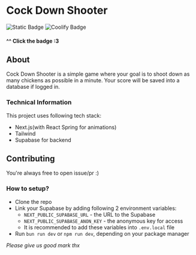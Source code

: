 # Cock Down Shooter  

![Static Badge](https://img.shields.io/badge/build-passing-brightgreen?style=flat&logoColor=red&link=https%3A%2F%2Fcds.7f454c46.xyz%2F)
![Coolify Badge](https://img.shields.io/badge/coolify.io-8A2BE2)

#### ^^ Click the badge :3

## About

Cock Down Shooter is a simple game where your
goal is to shoot down as many chickens as possible in a minute. Your score will be saved into a database if logged in.

### Technical Information

This project uses following tech stack:
- Next.js(with React Spring for animations)
- Tailwind
- Supabase for backend

## Contributing

You're always free to open issue/pr :)

### How to setup?

- Clone the repo
- Link your Supabase by adding following 2 environment variables:
  - `NEXT_PUBLIC_SUPABASE_URL` - the URL to the Supabase
  - `NEXT_PUBLIC_SUPABASE_ANON_KEY` - the anonymous key for access
  - It is recommended to add these variables into `.env.local` file
- Run `bun run dev` or `npm run dev`, depending on your package manager


*Please give us good mark thx*